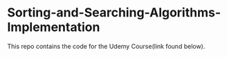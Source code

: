 # Sorting-and-Searching-Algorithms-Implementation

This repo contains the code for the Udemy Course(link found below). 

